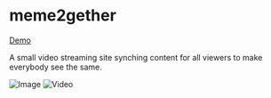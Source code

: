 # meme2gether
[Demo](http://open.aequabit.de:1337)

A small video streaming site synching content for all viewers to make everybody see the same.


![Image](http://i.imgur.com/KVzRxRS.png)
![Video](http://i.imgur.com/HMiYPSj.png)
